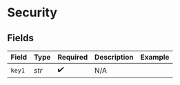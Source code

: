 # Security


## Fields

| Field              | Type               | Required           | Description        | Example            |
| ------------------ | ------------------ | ------------------ | ------------------ | ------------------ |
| `key1`             | *str*              | :heavy_check_mark: | N/A                |                    |